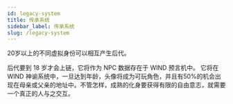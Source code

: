 ```yaml
---
id: legacy-system
title: 传承系统
sidebar_label: 传承系统
slug: /legacy-system
---
```


 20岁以上的不同虚拟身份可以相互产生后代。 

后代要到 18 岁才会上链，它将作为 NPC 数据存在于 WIND 预言机中。 它将在 WIND 神谕系统中，一旦达到年龄，头像将成为可玩角色，并且有50%的机会出现在母亲或父亲的地址中。不管怎样，成熟的化身要获得有限的自由意志，就需要一个真正的人与之交互。 
